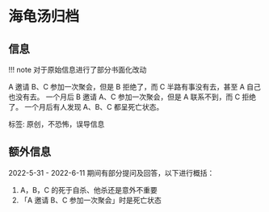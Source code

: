 # 海龟汤归档
## 信息
!!! note
    对于原始信息进行了部分书面化改动

A 邀请 B、C 参加一次聚会，但是 B 拒绝了，而 C 半路有事没有去，甚至 A 自己也没有去。
一个月后 B 邀请 A、C 参加一次聚会，但是 A 联系不到，而 C 拒绝了。
一个月后有人发现 A、B、C 都呈死亡状态。

标签: 原创，不恐怖，误导信息

## 额外信息
2022-5-31 - 2022-6-11 期间有部分提问及回答，以下进行概括：

1. A，B，C 的死于自杀、他杀还是意外不重要
2. 「A 邀请 B、C 参加一次聚会」时是死亡状态
